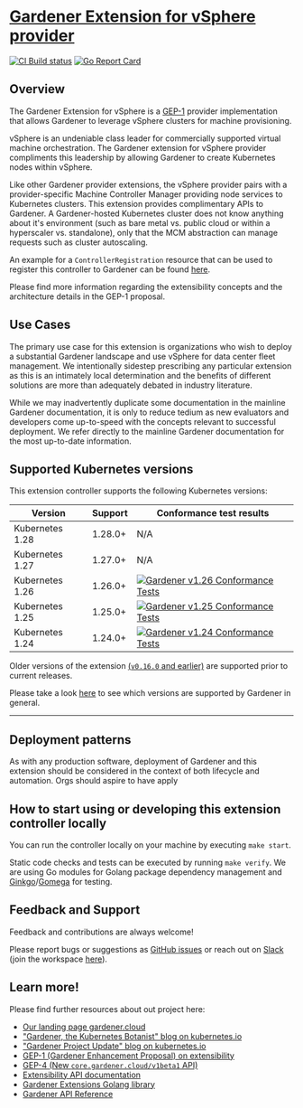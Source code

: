 # [Gardener Extension for vSphere provider](https://gardener.cloud)

[![CI Build status](https://concourse.ci.gardener.cloud/api/v1/teams/gardener-tests/pipelines/gardener-extension-provider-vsphere-main/jobs/main-head-update-job/badge)](https://concourse.ci.gardener.cloud/teams/gardener-tests/pipelines/gardener-extension-provider-vsphere-main/jobs/main-head-update-job)
[![Go Report Card](https://goreportcard.com/badge/github.com/gardener/gardener-extension-provider-vsphere)](https://goreportcard.com/report/github.com/gardener/gardener-extension-provider-vsphere)

## Overview 
The Gardener Extension for vSphere is a [GEP-1](https://github.com/gardener/gardener/blob/master/docs/proposals/01-extensibility.md) provider implementation that allows Gardener to leverage vSphere clusters for machine provisioning. 

vSphere is an undeniable class leader for commercially supported virtual machine orchestration. The Gardener extension for vSphere provider compliments this leadership by allowing Gardener to create Kubernetes nodes within vSphere.  

Like other Gardener provider extensions, the vSphere provider pairs with a provider-specific Machine Controller Manager providing node services to Kubernetes clusters. This extension provides complimentary APIs to Gardener. A Gardener-hosted Kubernetes
cluster does not know anything about it's environment (such as bare metal vs. public cloud or within a hyperscaler vs. standalone), only that the MCM abstraction can manage requests such as cluster autoscaling. 

An example for a `ControllerRegistration` resource that can be used to register this controller to Gardener can be found [here](example/controller-registration.yaml).

Please find more information regarding the extensibility concepts and the architecture details in the GEP-1 proposal. 

## Use Cases
The primary use case for this extension is organizations who wish to deploy a substantial Gardener landscape and use vSphere for data center fleet management. We intentionally sidestep prescribing any particular extension as this is
an intimately local determination and the benefits of different solutions are more than adequately debated in industry literature.

While we may inadvertently duplicate some documentation in the mainline Gardener documentation, it is only to reduce tedium as new evaluators and developers come up-to-speed with the concepts relevant to successful deployment.
We refer directly to the mainline Gardener documentation for the most up-to-date information. 

## Supported Kubernetes versions

This extension controller supports the following Kubernetes versions:

| Version         | Support | Conformance test results                                                                                                                                                                                                   |
|-----------------|---------|----------------------------------------------------------------------------------------------------------------------------------------------------------------------------------------------------------------------------|
| Kubernetes 1.28 | 1.28.0+ | N/A                                                                                                                                                                                                                        |
| Kubernetes 1.27 | 1.27.0+ | N/A                                                                                                                                                                                                                        |
| Kubernetes 1.26 | 1.26.0+ | [![Gardener v1.26 Conformance Tests](https://testgrid.k8s.io/q/summary/conformance-gardener/Gardener,%20v1.26%20vSphere/tests_status?style=svg)](https://testgrid.k8s.io/conformance-gardener#Gardener,%20v1.26%20vSphere) |
| Kubernetes 1.25 | 1.25.0+ | [![Gardener v1.25 Conformance Tests](https://testgrid.k8s.io/q/summary/conformance-gardener/Gardener,%20v1.25%20vSphere/tests_status?style=svg)](https://testgrid.k8s.io/conformance-gardener#Gardener,%20v1.25%20vSphere) |
| Kubernetes 1.24 | 1.24.0+ | [![Gardener v1.24 Conformance Tests](https://testgrid.k8s.io/q/summary/conformance-gardener/Gardener,%20v1.24%20vSphere/tests_status?style=svg)](https://testgrid.k8s.io/conformance-gardener#Gardener,%20v1.24%20vSphere) |

Older versions of the extension [(`v0.16.0` and earlier)](https://github.com/gardener/gardener-extension-provider-vsphere/releases/tag/v0.16.0) are supported prior to current releases.

Please take a look [here](https://github.com/gardener/gardener/blob/master/docs/usage/supported_k8s_versions.md) to see which versions are supported by Gardener in general.

----
## Deployment patterns
As with any production software, deployment of Gardener and this extension should be considered in the context of both lifecycle and automation. Orgs should aspire to have apply 

## How to start using or developing this extension controller locally

You can run the controller locally on your machine by executing `make start`.

Static code checks and tests can be executed by running `make verify`. We are using Go modules for Golang package dependency management and [Ginkgo](https://github.com/onsi/ginkgo)/[Gomega](https://github.com/onsi/gomega) for testing.

## Feedback and Support

Feedback and contributions are always welcome!

Please report bugs or suggestions as [GitHub issues](https://github.com/gardener/gardener-extension-provider-vsphere/issues) or reach out on [Slack](https://gardener-cloud.slack.com/) (join the workspace [here](https://gardener.cloud/community/community-bio/)).

## Learn more!

Please find further resources about out project here:

* [Our landing page gardener.cloud](https://gardener.cloud/)
* ["Gardener, the Kubernetes Botanist" blog on kubernetes.io](https://kubernetes.io/blog/2018/05/17/gardener/)
* ["Gardener Project Update" blog on kubernetes.io](https://kubernetes.io/blog/2019/12/02/gardener-project-update/)
* [GEP-1 (Gardener Enhancement Proposal) on extensibility](https://github.com/gardener/gardener/blob/master/docs/proposals/01-extensibility.md)
* [GEP-4 (New `core.gardener.cloud/v1beta1` API)](https://github.com/gardener/gardener/blob/master/docs/proposals/04-new-core-gardener-cloud-apis.md)
* [Extensibility API documentation](https://github.com/gardener/gardener/tree/master/docs/extensions)
* [Gardener Extensions Golang library](https://godoc.org/github.com/gardener/gardener/extensions/pkg)
* [Gardener API Reference](https://gardener.cloud/api-reference/)
